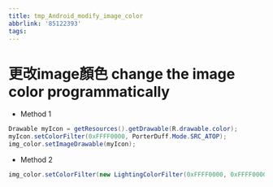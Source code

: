 ```yaml
---
title: tmp_Android_modify_image_color
abbrlink: '85122393'
tags:
---
```

更改image顏色 change the image color programmatically
===

* Method 1
```java
Drawable myIcon = getResources().getDrawable(R.drawable.color);
myIcon.setColorFilter(0xFFFF0000, PorterDuff.Mode.SRC_ATOP);
img_color.setImageDrawable(myIcon);
```

* Method 2
```java
img_color.setColorFilter(new LightingColorFilter(0xFFFF0000, 0xFFFF0000));
```